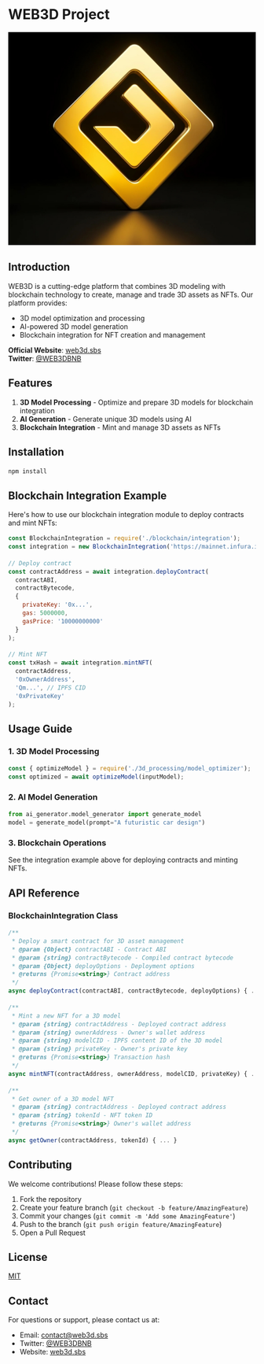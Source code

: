 # WEB3D Project
![WEB3D Logo](Logo.jpg)

## Introduction
WEB3D is a cutting-edge platform that combines 3D modeling with blockchain technology to create, manage and trade 3D assets as NFTs. Our platform provides:
- 3D model optimization and processing
- AI-powered 3D model generation
- Blockchain integration for NFT creation and management

**Official Website**: [web3d.sbs](https://web3d.sbs)  
**Twitter**: [@WEB3DBNB](https://x.com/WEB3DBNB)

## Features
1. **3D Model Processing** - Optimize and prepare 3D models for blockchain integration
2. **AI Generation** - Generate unique 3D models using AI
3. **Blockchain Integration** - Mint and manage 3D assets as NFTs

## Installation
```bash
npm install
```

## Blockchain Integration Example
Here's how to use our blockchain integration module to deploy contracts and mint NFTs:

```javascript
const BlockchainIntegration = require('./blockchain/integration');
const integration = new BlockchainIntegration('https://mainnet.infura.io/v3/YOUR_PROJECT_ID');

// Deploy contract
const contractAddress = await integration.deployContract(
  contractABI,
  contractBytecode,
  {
    privateKey: '0x...',
    gas: 5000000,
    gasPrice: '10000000000'
  }
);

// Mint NFT
const txHash = await integration.mintNFT(
  contractAddress,
  '0xOwnerAddress',
  'Qm...', // IPFS CID
  '0xPrivateKey'
);
```

## Usage Guide
### 1. 3D Model Processing
```javascript
const { optimizeModel } = require('./3d_processing/model_optimizer');
const optimized = await optimizeModel(inputModel);
```

### 2. AI Model Generation
```python
from ai_generator.model_generator import generate_model
model = generate_model(prompt="A futuristic car design")
```

### 3. Blockchain Operations
See the integration example above for deploying contracts and minting NFTs.

## API Reference
### BlockchainIntegration Class
```javascript
/**
 * Deploy a smart contract for 3D asset management
 * @param {Object} contractABI - Contract ABI
 * @param {string} contractBytecode - Compiled contract bytecode
 * @param {Object} deployOptions - Deployment options
 * @returns {Promise<string>} Contract address
 */
async deployContract(contractABI, contractBytecode, deployOptions) { ... }

/**
 * Mint a new NFT for a 3D model
 * @param {string} contractAddress - Deployed contract address
 * @param {string} ownerAddress - Owner's wallet address
 * @param {string} modelCID - IPFS content ID of the 3D model
 * @param {string} privateKey - Owner's private key
 * @returns {Promise<string>} Transaction hash
 */
async mintNFT(contractAddress, ownerAddress, modelCID, privateKey) { ... }

/**
 * Get owner of a 3D model NFT
 * @param {string} contractAddress - Deployed contract address
 * @param {string} tokenId - NFT token ID
 * @returns {Promise<string>} Owner's wallet address
 */
async getOwner(contractAddress, tokenId) { ... }
```

## Contributing
We welcome contributions! Please follow these steps:
1. Fork the repository
2. Create your feature branch (`git checkout -b feature/AmazingFeature`)
3. Commit your changes (`git commit -m 'Add some AmazingFeature'`)
4. Push to the branch (`git push origin feature/AmazingFeature`)
5. Open a Pull Request

## License
[MIT](https://choosealicense.com/licenses/mit/)

## Contact
For questions or support, please contact us at:
- Email: contact@web3d.sbs
- Twitter: [@WEB3DBNB](https://x.com/WEB3DBNB)
- Website: [web3d.sbs](https://web3d.sbs)